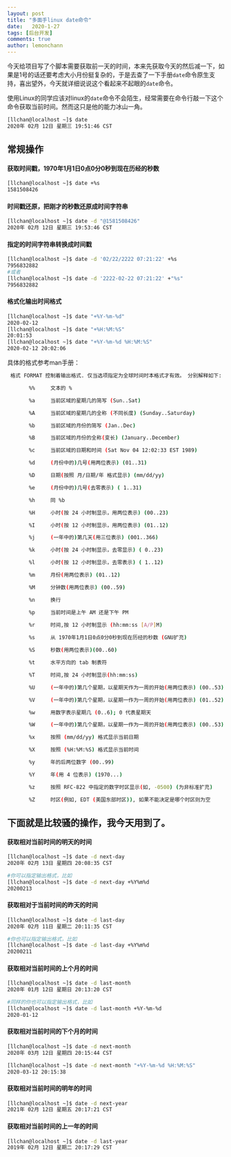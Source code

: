 ```yaml
---
layout: post
title: "多面手linux date命令"
date:   2020-1-27
tags: [后台开发]
comments: true
author: lemonchann
---
```


今天给项目写了个脚本需要获取前一天的时间，本来先获取今天的然后减一下，如果是1号的话还要考虑大小月份挺复杂的，于是去查了一下手册`date`命令原生支持，喜出望外，今天就详细说说这个看起来不起眼的`date`命令。

使用Linux的同学应该对linux的`date`命令不会陌生，经常需要在命令行敲一下这个命令获取当前时间。然而这只是他的能力冰山一角。

```bash
[llchan@localhost ~]$ date 
2020年 02月 12日 星期三 19:51:46 CST
```



## 常规操作

#### 获取时间戳，1970年1月1日0点0分0秒到现在历经的秒数

```bash
[llchan@localhost ~]$ date +%s
1581508426
```



#### 时间戳还原，把刚才的秒数还原成时间字符串

```bash
[llchan@localhost ~]$ date -d "@1581508426"
2020年 02月 12日 星期三 19:53:46 CST
```



#### 指定的时间字符串转换成时间戳

```bash
[llchan@localhost ~]$ date -d '02/22/2222 07:21:22' +%s
7956832882
#或者
[llchan@localhost ~]$ date -d '2222-02-22 07:21:22' +"%s"
7956832882
```



#### 格式化输出时间格式

```bash
[llchan@localhost ~]$ date "+%Y-%m-%d"
2020-02-12
[llchan@localhost ~]$ date "+%H:%M:%S"
20:01:53
[llchan@localhost ~]$ date "+%Y-%m-%d %H:%M:%S"
2020-02-12 20:02:06
```

具体的格式参考man手册：

```bash
 格式 FORMAT 控制着输出格式. 仅当选项指定为全球时间时本格式才有效。 分别解释如下:

       %%     文本的 %

       %a     当前区域的星期几的简写 (Sun..Sat)

       %A     当前区域的星期几的全称 (不同长度) (Sunday..Saturday)

       %b     当前区域的月份的简写 (Jan..Dec)

       %B     当前区域的月份的全称(变长) (January..December)

       %c     当前区域的日期和时间 (Sat Nov 04 12:02:33 EST 1989)

       %d     (月份中的)几号(用两位表示) (01..31)

       %D     日期(按照 月/日期/年 格式显示) (mm/dd/yy)

       %e     (月份中的)几号(去零表示) ( 1..31)

       %h     同 %b

       %H     小时(按 24 小时制显示，用两位表示) (00..23)

       %I     小时(按 12 小时制显示，用两位表示) (01..12)

       %j     (一年中的)第几天(用三位表示) (001..366)

       %k     小时(按 24 小时制显示，去零显示) ( 0..23)

       %l     小时(按 12 小时制显示，去零表示) ( 1..12)

       %m     月份(用两位表示) (01..12)

       %M     分钟数(用两位表示) (00..59)

       %n     换行

       %p     当前时间是上午 AM 还是下午 PM
       
       %r     时间,按 12 小时制显示 (hh:mm:ss [A/P]M)

       %s     从 1970年1月1日0点0分0秒到现在历经的秒数 (GNU扩充)

       %S     秒数(用两位表示)(00..60)

       %t     水平方向的 tab 制表符

       %T     时间,按 24 小时制显示(hh:mm:ss)

       %U     (一年中的)第几个星期，以星期天作为一周的开始(用两位表示) (00..53)

       %V     (一年中的)第几个星期，以星期一作为一周的开始(用两位表示) (01..52)

       %w     用数字表示星期几 (0..6); 0 代表星期天

       %W     (一年中的)第几个星期，以星期一作为一周的开始(用两位表示) (00..53)

       %x     按照 (mm/dd/yy) 格式显示当前日期

       %X     按照 (%H:%M:%S) 格式显示当前时间

       %y     年的后两位数字 (00..99)

       %Y     年(用 4 位表示) (1970...)

       %z     按照 RFC-822 中指定的数字时区显示(如, -0500) (为非标准扩充)

       %Z     时区(例如, EDT (美国东部时区)), 如果不能决定是哪个时区则为空
```



## 下面就是比较骚的操作，我今天用到了。



#### 获取相对当前时间的明天的时间

```bash
[llchan@localhost ~]$ date -d next-day
2020年 02月 13日 星期四 20:08:35 CST

#你可以指定输出格式，比如
[llchan@localhost ~]$ date -d next-day +%Y%m%d
20200213
```



#### 获取相对于当前时间的昨天的时间

```bash
[llchan@localhost ~]$ date -d last-day
2020年 02月 11日 星期二 20:11:35 CST

#你也可以指定输出格式，比如
[llchan@localhost ~]$ date -d last-day +%Y%m%d
20200211
```



#### 获取相对当前时间的上个月的时间

```bash
[llchan@localhost ~]$ date -d last-month
2020年 01月 12日 星期日 20:13:20 CST

#同样的你也可以指定输出格式，比如
[llchan@localhost ~]$ date -d last-month +%Y-%m-%d
2020-01-12
```



#### 获取相对当前时间的下个月的时间

```bash
[llchan@localhost ~]$ date -d next-month
2020年 03月 12日 星期四 20:15:44 CST

[llchan@localhost ~]$ date -d next-month "+%Y-%m-%d %H:%M:%S"
2020-03-12 20:15:38
```



#### 获取相对当前时间的明年的时间

```bash
[llchan@localhost ~]$ date -d next-year
2021年 02月 12日 星期五 20:17:21 CST
```



#### 获取相对当前时间的上一年的时间

```bash
[llchan@localhost ~]$ date -d last-year
2019年 02月 12日 星期二 20:17:29 CST
```

